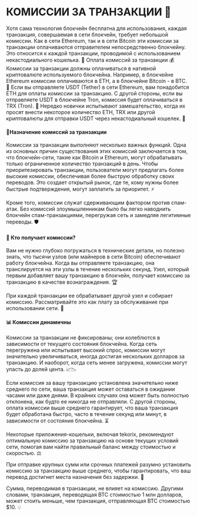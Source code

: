 # КОМИССИИ ЗА ТРАНЗАКЦИИ 💸

Хотя сама технология блокчейн бесплатна для использования, каждая транзакция, совершаемая в сети блокчейн, требует небольшой комиссии. Как в сети Ethereum, так и в сети Bitcoin эти комиссии за транзакции оплачиваются отправителем непосредственно блокчейну. Это относится к каждой транзакции, проводимой с использованием некастодиального кошелька. 🔗
Оплата комиссий за транзакции 💰
Комиссии за транзакции должны оплачиваться в нативной криптовалюте используемого блокчейна. Например, в блокчейне Ethereum комиссии оплачиваются в ETH, а в блокчейне Bitcoin - в BTC. 🔄
Если вы отправляете USDT (Tether) в сети Ethereum, вам понадобится ETH для оплаты комиссии за транзакцию. С другой стороны, если вы отправляете USDT в блокчейне Tron, комиссия будет оплачиваться в TRX (Tron). 💱
Нередко новички испытывают замешательство, когда их просят внести некоторое количество ETH, TRX или другой криптовалюты для отправки USDT через некастодиальный кошелек. 🤔

#### 🎯Назначение комиссий за транзакции
Комиссии за транзакции выполняют несколько важных функций. Одна из основных причин существования этих комиссий заключается в том, что блокчейн-сети, такие как Bitcoin и Ethereum, могут обрабатывать только ограниченное количество транзакций в день. Чтобы приоритезировать транзакции, пользователи могут предлагать более высокие комиссии, обеспечивая более быструю обработку своих переводов. Это создает открытый рынок, где те, кому нужны более быстрые подтверждения, могут заплатить за приоритет. ⚡

Кроме того, комиссии служат сдерживающим фактором против спам-атак. Без комиссий злоумышленникам было бы легко наводнить блокчейн спам-транзакциями, перегружая сеть и замедляя легитимные переводы. 🛡️

#### 🤑 Кто получает комиссии?
Вам не нужно глубоко погружаться в технические детали, но полезно знать, что тысячи узлов (или майнеров в сети Bitcoin) обеспечивают работу блокчейна. Когда вы отправляете транзакцию, она транслируется на эти узлы в течение нескольких секунд. Узел, который первым добавляет вашу транзакцию в блокчейн, получает комиссию за транзакцию в качестве вознаграждения. 🏆

При каждой транзакции ее обрабатывает другой узел и собирает комиссию. Рассматривайте это как плату за обслуживание при использовании сети. 🔧

#### 📊 Комиссии динамичны
Комиссии за транзакции не фиксированы; они колеблются в зависимости от текущего состояния блокчейна. Когда сеть перегружена или испытывает высокий спрос, комиссии могут значительно увеличиваться, иногда достигая нескольких долларов за транзакцию. И наоборот, когда сеть менее загружена, комиссии могут упасть до долей цента. 📈📉

Если комиссия за вашу транзакцию установлена значительно ниже среднего по сети, ваша транзакция может оставаться в ожидании часами или даже днями. В крайних случаях она может быть полностью отклонена, как будто ее никогда не отправляли. С другой стороны, оплата комиссии выше среднего гарантирует, что ваша транзакция будет обработана быстро, часто в течение секунд или минут, в зависимости от состояния блокчейна. ⏳

Некоторые приложения-кошельки, включая tekorix, рекомендуют оптимальную комиссию за транзакцию на основе текущих условий сети, помогая вам найти правильный баланс между стоимостью и скоростью. ⚖️

При отправке крупных сумм или срочных платежей разумно установить комиссию за транзакцию выше среднего, чтобы гарантировать, что ваш перевод достигнет места назначения без задержки. 🚀

Сумма, переводимая в транзакции, не влияет на комиссию. Другими словами, транзакция, переводящая BTC стоимостью 1 млн долларов, может стоить меньше, чем транзакция, отправляющая BTC стоимостью $10. 💡
